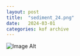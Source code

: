 ```yaml
---
layout:	post
title:	"sediment_24.png"
date:	2024-03-01
categories:	kof archive
---
```


![Image Alt](https://k0f.github.io/assets/sediment_24.png)